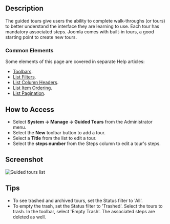 <!-- Filename: Help4.x:Guided_Tours / Display title: Guided Tours -->

## Description

The guided tours give users the ability to complete walk-throughs (or tours)
to better understand the interface they are learning to use. Each tour has
mandatory associated steps. Joomla comes with built-in tours, a good starting
point to create new tours.

### Common Elements

Some elements of this page are covered in separate
Help articles:

* [Toolbars](jdocmanual?article=help/common-elements/toolbars).
* [List Filters](jdocmanual?article=help/common-elements/list-filters).
* [List Column Headers](jdocmanual?article=help/common-elements/list-column-headers).
* [List Item Ordering](jdocmanual?article=help/common-elements/list-ordering).
* [List Pagination](jdocmanual?article=help/common-elements/list-pagination).

## How to Access

- Select **System -> Manage -> Guided Tours** from the Administrator menu.
- Select the **New** toolbar button to add a tour.
- Select a **Title** from the list to edit a tour.
- Select the **steps number** from the Steps column to edit a tour's steps.

## Screenshot

![Guided tours list](../../../en/images/guided-tours/guided-tours-list.png)

## Tips

- To see trashed and archived tours, set the Status filter to 'All'.
- To empty the trash, set the Status filter to 'Trashed'. Select the tours to trash. In the toolbar, select 'Empty Trash'. The associated steps are deleted as well.
